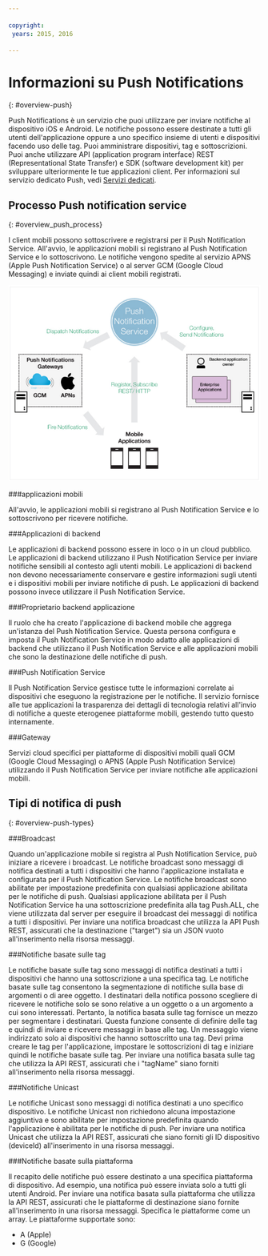 ```yaml
---

copyright:
 years: 2015, 2016

---
```


# Informazioni su Push Notifications
{: #overview-push}

Push Notifications è un servizio che puoi utilizzare per inviare notifiche al dispositivo iOS e Android. Le notifiche possono essere destinate a tutti gli utenti dell'applicazione oppure a uno specifico insieme di utenti e dispositivi facendo uso delle tag. Puoi amministrare dispositivi, tag e sottoscrizioni. Puoi anche utilizzare API (application program interface) REST (Representational State Transfer) e SDK (software development kit) per sviluppare ulteriormente le tue applicazioni client. Per informazioni sul servizio dedicato Push, vedi [Servizi dedicati](../../dedicated/index.html). 


## Processo Push notification service
{: #overview_push_process}

I client mobili possono sottoscrivere e registrarsi per il Push Notification Service. All'avvio,
                le applicazioni mobili si registrano al Push
                Notification Service e lo sottoscrivono. Le notifiche vengono spedite
                al servizio APNS (Apple Push Notification Service) o al server GCM (Google Cloud Messaging)
                e inviate quindi ai client mobili registrati.

![Panoramica Push](images/overview.jpg)


###applicazioni mobili

All'avvio, le applicazioni mobili si registrano al Push Notification Service e lo sottoscrivono per ricevere notifiche.

###Applicazioni di backend

Le applicazioni di backend possono essere in loco o in un cloud pubblico. Le applicazioni di backend utilizzano il Push
                        Notification Service per inviare notifiche sensibili al contesto agli utenti
                        mobili. Le applicazioni di backend non devono necessariamente conservare e gestire
                        informazioni sugli utenti e i dispositivi mobili per inviare notifiche di push. Le
                        applicazioni di backend possono invece utilizzare il Push Notification Service.

###Proprietario backend applicazione

Il ruolo che ha creato l'applicazione di backend mobile che aggrega un'istanza del Push Notification Service. Questa persona configura
                        e imposta il Push Notification Service in modo adatto alle applicazioni di backend che utilizzano
                        il Push Notification Service e alle applicazioni mobili che sono la destinazione delle notifiche di push.

###Push Notification Service

Il Push Notification Service gestisce tutte le informazioni correlate ai dispositivi che eseguono la registrazione per le notifiche. Il servizio fornisce alle tue applicazioni la trasparenza dei dettagli di tecnologia relativi all'invio di notifiche a queste eterogenee piattaforme mobili, gestendo tutto questo internamente.

###Gateway

Servizi cloud specifici per piattaforme di dispositivi mobili quali GCM (Google Cloud
                        Messaging) o APNS (Apple Push Notification Service) utilizzando il Push
                        Notification Service per inviare notifiche alle applicazioni mobili.

## Tipi di notifica di push
{: #overview-push-types}

###Broadcast

Quando un'applicazione mobile si registra al Push Notification Service, può iniziare a ricevere i broadcast. Le notifiche broadcast sono messaggi di notifica destinati a tutti i
                        dispositivi che hanno l'applicazione installata e configurata per il Push
                        Notification Service. Le notifiche broadcast sono abilitate per impostazione predefinita con qualsiasi
                        applicazione abilitata per le notifiche di push. Qualsiasi applicazione abilitata per il Push Notification Service ha una sottoscrizione predefinita alla tag Push.ALL, che viene utilizzata dal server per eseguire il broadcast dei messaggi di notifica a tutti i dispositivi. Per inviare una notifica broadcast che utilizza la API Push
                        REST, assicurati che la destinazione ("target") sia un JSON vuoto all'inserimento nella
                        risorsa messaggi.

###Notifiche basate sulle tag

Le notifiche basate sulle tag sono messaggi di notifica destinati a tutti i dispositivi che hanno
                        una sottoscrizione a una specifica tag. Le notifiche basate sulle tag
                        consentono la segmentazione di notifiche sulla base di argomenti o di aree
                        oggetto. I destinatari della notifica possono scegliere di ricevere le notifiche solo
                        se sono relative a un oggetto o a un argomento a cui sono interessati. Pertanto,
                        la notifica basata sulle tag fornisce un mezzo per segmentare i destinatari. Questa funzione
                        consente di definire delle tag e quindi di inviare e ricevere messaggi in
                        base alle tag. Un messaggio viene indirizzato solo ai dispositivi che hanno
                        sottoscritto una tag. Devi prima creare le tag per l'applicazione, impostare
                        le sottoscrizioni di tag e iniziare quindi le notifiche basate sulle
                        tag. Per inviare una notifica basata sulle tag che utilizza la API REST,
                        assicurati che i "tagName" siano forniti all'inserimento nella
                        risorsa messaggi.

###Notifiche Unicast

Le notifiche Unicast sono messaggi di notifica destinati a uno specifico dispositivo. Le notifiche Unicast non richiedono alcuna impostazione
                        aggiuntiva e sono abilitate per impostazione predefinita quando l'applicazione
                        è abilitata per le notifiche di push. Per inviare una notifica Unicast che utilizza la API REST, assicurati che siano forniti gli ID dispositivo (deviceId) all'inserimento in una risorsa messaggi.

###Notifiche basate sulla piattaforma

Il recapito delle notifiche può essere destinato a una specifica piattaforma di dispositivo. Ad esempio, una notifica può essere
                            inviata solo a tutti gli utenti Android. Per inviare una notifica basata sulla
                            piattaforma che utilizza la API REST, assicurati che le piattaforme
                            di destinazione siano fornite all'inserimento in una risorsa messaggi. Specifica
                            le piattaforme come un array. Le piattaforme supportate sono:
* A (Apple)
* G (Google)

